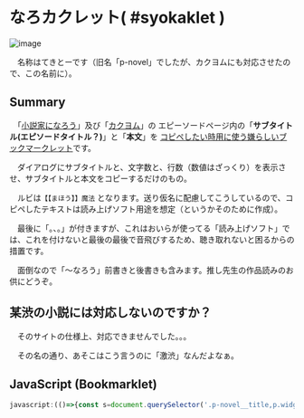 # なろカクレット( #syokaklet )


![image](https://github.com/user-attachments/assets/3d1898f8-0efb-4b52-9e39-8018761a100c)


　名称はてきとーです（旧名「p-novel」でしたが、カクヨムにも対応させたので、この名前に）。

## Summary

　「[小説家になろう](https://syosetu.com/)」及び「[カクヨム](https://kakuyomu.jp/)」の エピーソードページ内の「<b>サブタイトル(エピソードタイトル？)</b>」と「<b>本文</b>」を <u>コピペしたい時用に使う嫌らしいブックマークレット</u>です。

　ダイアログにサブタイトルと、文字数と、行数（数値はざっくり）を表示させ、サブタイトルと本文をコピーするだけのもの。

　ルビは``【【まほう】】魔法`` となります。送り仮名に配慮してこうしているので、コピペしたテキストは読み上げソフト用途を想定（というかそのために作成）。

　最後に「。、。」が付きますが、これはおいらが使ってる「読み上げソフト」では、これを付けないと最後の最後で音飛びするため、聴き取れないと困るからの措置です。

　面倒なので「～なろう」前書きと後書きも含みます。推し先生の作品読みのお供にどうぞ。


## 某渋の小説には対応しないのですか？

　そのサイトの仕様上、対応できませんでした。。。

　その名の通り、あそこはこう言うのに「激渋」なんだよなぁ。
　

## JavaScript (Bookmarklet)

```js
javascript:(()=>{const s=document.querySelector('.p-novel__title,p.widget-episodeTitle')?.innerText.trim(),b=document.querySelector(%27.p-novel__body,[data-episode-text],.widget-episodeBody,[itemprop="articleBody"]%27);if(!s||!b)return alert("取得不可");let c=b.cloneNode(true);c.querySelectorAll(%27ruby%27).forEach(r=>{r.querySelectorAll(%27rt%27).forEach(rt=>{rt.innerText=rt.innerText.replace(/[【】]/g,%27%27)});let rt=r.querySelector(%27rt%27)?.innerText.trim()||"",rb=[...r.childNodes].filter(n=>n.nodeType===3||n.tagName==="RB").map(n=>n.textContent).join(%27%27).trim();r.replaceWith(`【【${rt}】】${rb}`)});let f=c.innerText,text=s+%27\n\n%27+f+%27\n。、。\n\n\n%27,lines=text.split(%27\n%27).filter(l=>l.trim()).length,chars=text.length;navigator.clipboard.writeText(text).then(()=>alert(`コピー完了: ${s}\n文字数: ${chars}\n行数: ${lines}`)).catch(e=>alert("コピー失敗: "+e))})();
```
